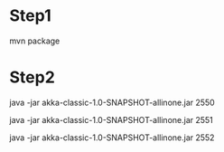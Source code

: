 # Step1

mvn package


# Step2

java -jar akka-classic-1.0-SNAPSHOT-allinone.jar 2550

java -jar akka-classic-1.0-SNAPSHOT-allinone.jar 2551

java -jar akka-classic-1.0-SNAPSHOT-allinone.jar 2552